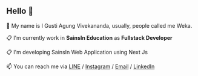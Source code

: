 ## Hello 👋

💬 My name is I Gusti Agung Vivekananda, usually, people called me Weka.

📋 I'm currently work in **SainsIn Education** as **Fullstack Developer**

📋 I'm developing SainsIn Web Application using Next Js

📫 You can reach me via [LINE](https://line.me/ti/p/~wekananda) / [Instagram](instagram.com/agungvivekananda) / [Email](mailto:igustiagungvivekananda@gmail.com) / [LinkedIn](https://www.linkedin.com/in/i-gusti-agung-vivekananda-8470a8165/)
